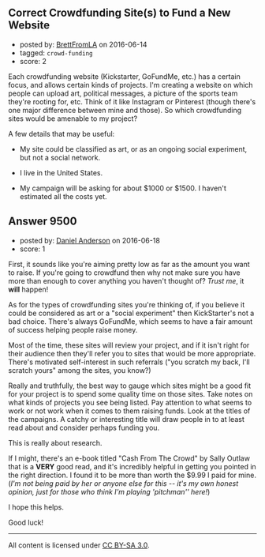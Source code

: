 ## Correct Crowdfunding Site(s) to Fund a New Website

- posted by: [BrettFromLA](https://stackexchange.com/users/2813127/brettfromla) on 2016-06-14
- tagged: `crowd-funding`
- score: 2

Each crowdfunding website (Kickstarter, GoFundMe, etc.) has a certain focus, and allows certain kinds of projects.  I'm creating a website on which people can upload art, political messages, a picture of the sports team they're rooting for, etc. Think of it like Instagram or Pinterest (though there's one major difference between mine and those).  So which crowdfunding sites would be amenable to my project?

A few details that may be useful:

+ My site could be classified as art, or as an ongoing social experiment, but not a social network.

+ I live in the United States.

+ My campaign will be asking for about $1000 or $1500.  I haven't estimated all the costs yet.


## Answer 9500

- posted by: [Daniel Anderson](https://stackexchange.com/users/8398759/daniel-anderson) on 2016-06-18
- score: 1

First, it sounds like you're aiming pretty low as far as the amount you want to raise.  If you're going to crowdfund then why not make sure you have more than enough to cover anything you haven't thought of?  *Trust me*, it **will** happen!

As for the types of crowdfunding sites you're thinking of, if you believe it could be considered as art or a "social experiment" then KickStarter's not a bad choice.  There's always GoFundMe, which seems to have a fair amount of success helping people raise money.

Most of the time, these sites will review your project, and if it isn't right for their audience then they'll refer you to sites that would be more appropriate.  There's motivated self-interest in such referrals ("you scratch my back, I'll scratch yours" among the sites, you know?)

Really and truthfully, the best way to gauge which sites might be a good fit for your project is to spend some quality time on those sites.  Take notes on what kinds of projects you see being listed.  Pay attention to what seems to work or not work when it comes to them raising funds.  Look at the titles of the campaigns.  A catchy or interesting title will draw people in to at least read about and consider perhaps funding you.

This is really about research.

If I might, there's an e-book titled "Cash From The Crowd" by Sally Outlaw that is a **VERY** good read, and it's incredibly helpful in getting you pointed in the right direction.  I found it to be more than worth the $9.99 I paid for mine.  (*I'm not being paid by her or anyone else for this -- it's my own honest opinion, just for those who think I'm playing 'pitchman'' here!*)

I hope this helps.

Good luck!



---

All content is licensed under [CC BY-SA 3.0](https://creativecommons.org/licenses/by-sa/3.0/).
